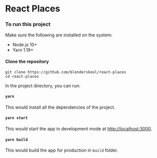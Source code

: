 # React Places


### To run this project
Make sure the following are installed on the system:
- Node.js 10+
- Yarn 1.19+


#### Clone the repository
```
git clone https://github.com/blenderskool/react-places
cd react-places
```

In the project directory, you can run:

#### `yarn`

This would install all the dependencies of the project.

#### `yarn start`

This would start the app in development mode at [http://localhost:3000](http://localhost:3000).

#### `yarn build`

This would build the app for production in `build` folder.